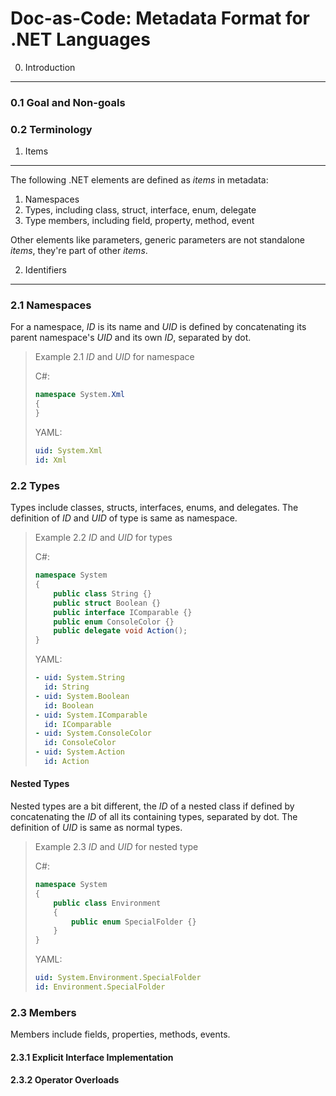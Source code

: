 Doc-as-Code: Metadata Format for .NET Languages
===============================================

0. Introduction
---------------

### 0.1 Goal and Non-goals

### 0.2 Terminology

1. Items
--------

The following .NET elements are defined as *items* in metadata:

1. Namespaces
2. Types, including class, struct, interface, enum, delegate
3. Type members, including field, property, method, event

Other elements like parameters, generic parameters are not standalone *items*, they're part of other *items*.

2. Identifiers
--------------

### 2.1 Namespaces

For a namespace, *ID* is its name and *UID* is defined by concatenating its parent namespace's *UID* and its own *ID*, separated by dot. 

> Example 2.1 *ID* and *UID* for namespace
>
> C#:
> ```csharp
> namespace System.Xml
> {
> }
> ```
> YAML:
> ```yaml
> uid: System.Xml
> id: Xml
> ```

### 2.2 Types
Types include classes, structs, interfaces, enums, and delegates.
The definition of *ID* and *UID* of type is same as namespace.

> Example 2.2 *ID* and *UID* for types
> 
> C#:
> ```csharp
> namespace System
> {
>     public class String {}
>     public struct Boolean {}
>     public interface IComparable {}
>     public enum ConsoleColor {}
>     public delegate void Action();
> }
> ```
> YAML:
> ```yaml
> - uid: System.String
>   id: String
> - uid: System.Boolean
>   id: Boolean
> - uid: System.IComparable
>   id: IComparable
> - uid: System.ConsoleColor
>   id: ConsoleColor
> - uid: System.Action
>   id: Action
> ```

#### Nested Types

Nested types are a bit different, the *ID* of a nested class if defined by concatenating the *ID* of all its containing types, separated by dot.
The definition of *UID* is same as normal types. 

> Example 2.3 *ID* and *UID* for nested type
>
> C#:
> ```csharp
> namespace System
> {
>     public class Environment
>     {
>         public enum SpecialFolder {}
>     }
> }
> ```
> YAML:
> ```yaml
> uid: System.Environment.SpecialFolder
> id: Environment.SpecialFolder
> ```

### 2.3 Members

Members include fields, properties, methods, events.


#### 2.3.1 Explicit Interface Implementation
#### 2.3.2 Operator Overloads